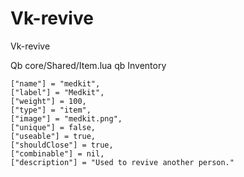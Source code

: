 # Vk-revive
Vk-revive

Qb core/Shared/Item.lua
qb Inventory



```
["name"] = "medkit",
["label"] = "Medkit",
["weight"] = 100,
["type"] = "item",
["image"] = "medkit.png",
["unique"] = false,
["useable"] = true,
["shouldClose"] = true,
["combinable"] = nil,
["description"] = "Used to revive another person."
```

